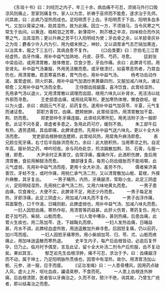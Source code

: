<!-- { "loadSidebar": true } -->
　　《东垣十书》曰：刘经历之内子，年三十余，病齿痛不可忍，须骑马外行口吸凉风则痛止，至家则痛复作。家人以为祟，祈祷于巫师而不能愈，遂求治于先师。问其故，曰：此病乃湿热而成也。足阳明贯于上齿，手阳明贯于下齿，阳明多血多气，又加以膏粱之味，助其湿热，故为此痛。因立一方，不须骑马，当令风寒之气常生于齿间。以黄连、梧桐泪之苦寒，新薄荷叶、荆芥穗之辛凉，四味相合而作风寒之气，治其湿热；更以升麻之苦平引入阳明经为使；牙齿骨之余，以羊胫骨灰补之为佐；麝香少许入内为引，用为细末擦之，神妙。又以调胃承气去芒硝加黄连，以治其本，服之下三五行，其病良愈不复作。
　　《口齿类要》曰：宗伯毛三江胃经虚热，齿牙作痛，用补中益气加熟地、丹皮、茯苓、芍药，寻愈。
　　廷尉张中梁齿动，或用清胃散，肢体倦怠，饮食少思，牙齿作痛。余曰：此脾肾亏损。用安肾丸、补中益气汤兼服，外用羌活散而愈。或牙根溃烂，如喜寒恶热者，乃胃血伤也，用清胃散。若恶寒喜热者，胃气伤也，用补中益气汤。
　　杨考功齿动作渴，属胃虚弱，阴火炽甚。用补中益气加酒炒黑黄蘗四剂，又服加减八味丸，诸证顿愈；又用补中益气汤而全愈。
　　王侍御齿摇龈露，喜冷饮食，此胃经湿热，先用承气汤以退火，又用清胃散以调理而齿固，继用六味丸以补肾水，羌活汤以祛外邪而寻愈。
　　王吏部患齿痛，或用祛风等剂，更加寒热体倦，懒食欲呕。彼以为火盛，余曰：病因元气不足，前药复伤。遂用补中益气加茯苓、半夏，元气复而诸证愈。
　　郭职方善饮，齿痛，腮颊焮肿，此胃经湿热，用清胃散加干葛、荆、防而愈。
　　郑吏部仲冬牙痛连脑，此肾经风寒所犯，用羌活附子汤一服即愈。此证不问冬夏，肾虚者多患之，急用此药可疗，缓则不救。
　　朱工部午后有热，遇劳遗精，其齿即痛，此脾肾虚热，先用补中益气送六味丸，更以十全大补汤而愈。
　　党吏部齿根肿焮连腮颊，此胃经风热，用犀角升麻汤即愈。
　　表兄颜佥宪牙痛，右寸后半指脉洪而有力。余曰：此大肠积热，当用寒凉之剂。自泥年高，服补阴之药，呻吟彻夜。余与同舟赴京，煎凉膈散加荆、防、石膏，与服一锺，即愈。
　　大尹余时正素善饮，齿常浮痛，腹痛作泻，此酒积伤脾，食后用清胃散，食前用解酲汤而愈。
　　膳部锺复斋，每劳心则齿缝胀而不能咀嚼，此元气虚弱，先用补中益气汤而痊，更用十全大补汤，虽劳不作。
　　儒者柴济美善饮，牙蛀不生，或时作痛，用桃仁承气汤二剂，又以清胃散加山栀、葛根，外搽升麻散，其牙复出。
　　一男子晡热，内热，牙痛龈溃，常取小虫，此足三阴虚火，足阳明经湿热，先用桃仁承气汤二剂，又用六味地黄丸而愈。
　　一男子患齿痛，饮食难化，大便不实，此脾肾不足，用还少丹而愈。
　　一男子每足发热，牙即浮痛，此足三阴虚火，用加减八味丸而不复作。
　　一男子齿浮作痛，耳面黧色，口干作渴，日晡则剧，此脾虚弱也，用补中益气汤、加减八味丸而愈。
　　一妇人因怒齿痛，寒热作呕，用清胃等药益甚，此肝火伤胃，寒药复伤，用六君子加芍药、柴胡、山栀而愈。
　　一妇人胃中嘈杂，甚则热痛，后患齿痛，此胃火生痰也，用二陈加芩、连，下越鞠丸而瘳。
　　一妇人发热齿痛，日晡益甚，月水不调，此脾经血虚所致，用逍遥散加升麻寻愈。后因怒复痛，仍以前药，加川芎而痊。
　　一妇人因怒牙痛寒热，用小柴胡加芎、归、苓、朮、山栀而疼痛止，用加味逍遥散而寒热退。
　　史羊生内子，每产后齿根皆动，必逾后复怀孕，日乃止。临月时予偶至，言及此证，留十全大补汤二剂令产后煎服，齿不复动矣。果如其言。
　　郁芝岩先生齿根浮肿，痛不可忍，求治于予。曰：齿痛龈浮而不动，属于坤土，乃足阳明脉所贯络也，因胃中有湿热，故尔。用清胃汤加山栀、元参，进一服，应手而瘥。
　　《证治准绳》曰：一人患骨槽风，因用药点破入风，虚火上升，呕吐血痰，讝语臭秽，不食而死。
　　一人患上齿根连外肿痛，后齿根溃脓，医者皆以牙痈治之，久而不敛，脓汁不绝，询其故，乃曾生广疮者，即以结毒治之而愈。
